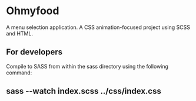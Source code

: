 # Ohmyfood

A menu selection application. A CSS animation-focused project using SCSS and HTML.

## For developers

Compile to SASS from within the sass directory using the following command:

## sass --watch index.scss ../css/index.css